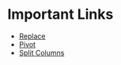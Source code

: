 # Important Links

- [Replace](https://www.w3schools.com/sql/func_mysql_replace.asp)
- [Pivot](https://codingsight.com/pivot-tables-in-mysql/)
- [Split Columns](https://www.tutorialspoint.com/how-to-split-a-column-in-mysql)
